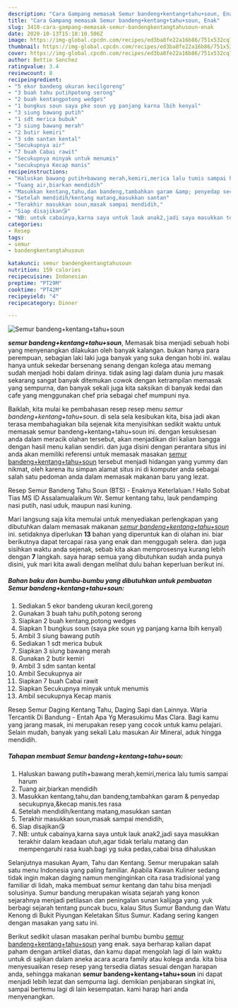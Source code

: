 ```yaml
---
description: "Cara Gampang memasak Semur bandeng+kentang+tahu+soun, Enak"
title: "Cara Gampang memasak Semur bandeng+kentang+tahu+soun, Enak"
slug: 3410-cara-gampang-memasak-semur-bandengkentangtahusoun-enak
date: 2020-10-13T15:18:10.506Z
image: https://img-global.cpcdn.com/recipes/ed3ba8fe22a16b86/751x532cq70/semur-bandengkentangtahusoun-foto-resep-utama.jpg
thumbnail: https://img-global.cpcdn.com/recipes/ed3ba8fe22a16b86/751x532cq70/semur-bandengkentangtahusoun-foto-resep-utama.jpg
cover: https://img-global.cpcdn.com/recipes/ed3ba8fe22a16b86/751x532cq70/semur-bandengkentangtahusoun-foto-resep-utama.jpg
author: Bettie Sanchez
ratingvalue: 3.4
reviewcount: 8
recipeingredient:
- "5 ekor bandeng ukuran kecilgoreng"
- "3 buah tahu putihpotong serong"
- "2 buah kentangpotong wedges"
- "1 bungkus soun saya pke soun yg panjang karna lbih kenyal"
- "3 siung bawang putih"
- "1 sdt merica bubuk"
- "3 siung bawang merah"
- "2 butir kemiri"
- "3 sdm santan kental"
- "Secukupnya air"
- "7 buah Cabai rawit"
- "Secukupnya minyak untuk menumis"
- "secukupnya Kecap manis"
recipeinstructions:
- "Haluskan bawang putih+bawang merah,kemiri,merica lalu tumis sampai harum"
- "Tuang air,biarkan mendidih"
- "Masukkan kentang,tahu,dan bandeng,tambahkan garam &amp; penyedap secukupnya,&amp;kecap manis.tes rasa"
- "Setelah mendidih/kentang matang,masukkan santan"
- "Terakhir masukkan soun,masak sampai mendidih,"
- "Siap disajikan😘"
- "NB: untuk cabainya,karna saya untuk lauk anak2,jadi saya masukkan terakhir dalam keadaan utuh,agar tidak terlalu matang dan mempengaruhi rasa kuah.bagi yg suka pedas,cabai bisa dihaluskan"
categories:
- Resep
tags:
- semur
- bandengkentangtahusoun

katakunci: semur bandengkentangtahusoun 
nutrition: 159 calories
recipecuisine: Indonesian
preptime: "PT29M"
cooktime: "PT42M"
recipeyield: "4"
recipecategory: Dinner

---
```



![Semur bandeng+kentang+tahu+soun](https://img-global.cpcdn.com/recipes/ed3ba8fe22a16b86/751x532cq70/semur-bandengkentangtahusoun-foto-resep-utama.jpg)

<b><i>semur bandeng+kentang+tahu+soun</i></b>, Memasak bisa menjadi sebuah hobi yang menyenangkan dilakukan oleh banyak kalangan. bukan hanya para perempuan, sebagian laki laki juga banyak yang suka dengan hobi ini. walau hanya untuk sekedar bersenang senang dengan kolega atau memang sudah menjadi hobi dalam dirinya. tidak asing lagi dalam dunia juru masak sekarang sangat banyak ditemukan cowok dengan ketrampilan memasak yang sempurna, dan banyak sekali juga kita saksikan di banyak kedai dan cafe yang menggunakan chef pria sebagai chef mumpuni nya.

Baiklah, kita mulai ke pembahasan resep resep menu <i>semur bandeng+kentang+tahu+soun</i>. di sela sela kesibukan kita, bisa jadi akan terasa membahagiakan bila sejenak kita menyisihkan sedikit waktu untuk memasak semur bandeng+kentang+tahu+soun ini. dengan kesuksesan anda dalam meracik olahan tersebut, akan menjadikan diri kalian bangga dengan hasil menu kalian sendiri. dan juga disini dengan perantara situs ini anda akan memiliki referensi untuk memasak masakan <u>semur bandeng+kentang+tahu+soun</u> tersebut menjadi hidangan yang yummy dan nikmat, oleh karena itu simpan alamat situs ini di komputer anda sebagai salah satu pedoman anda dalam memasak makanan baru yang lezat.

Resep Semur Bandeng Tahu Soun (BTS) - Enaknya Keterlaluan.! Hallo Sobat Tias MS ID Assalamualaikum Wr. Semur kentang tahu, lauk pendamping nasi putih, nasi uduk, maupun nasi kuning.


Mari langsung saja kita memulai untuk menyediakan perlengkapan yang dibutuhkan dalam memasak makanan <u><i>semur bandeng+kentang+tahu+soun</i></u> ini. setidaknya diperlukan <b>13</b> bahan yang diperuntuk kan di olahan ini. biar berikutnya dapat tercapai rasa yang enak dan menggugah selera. dan juga sisihkan waktu anda sejenak, sebab kita akan memprosesnya kurang lebih dengan <b>7</b> langkah. saya harap semua yang dibutuhkan sudah anda punya disini, yuk mari kita awali dengan melihat dulu bahan keperluan berikut ini.

<!--inarticleads1-->

##### Bahan baku dan bumbu-bumbu yang dibutuhkan untuk pembuatan Semur bandeng+kentang+tahu+soun:

1. Sediakan 5 ekor bandeng ukuran kecil,goreng
1. Gunakan 3 buah tahu putih,potong serong
1. Siapkan 2 buah kentang,potong wedges
1. Siapkan 1 bungkus soun (saya pke soun yg panjang karna lbih kenyal)
1. Ambil 3 siung bawang putih
1. Sediakan 1 sdt merica bubuk
1. Siapkan 3 siung bawang merah
1. Gunakan 2 butir kemiri
1. Ambil 3 sdm santan kental
1. Ambil Secukupnya air
1. Siapkan 7 buah Cabai rawit
1. Siapkan Secukupnya minyak untuk menumis
1. Ambil secukupnya Kecap manis


Resep Semur Daging Kentang Tahu, Daging Sapi dan Lainnya. Waria Tercantik Di Bandung - Entah Apa Yg Merasukimu Mas Clara. Bagi kamu yang jarang masak, ini merupakan resep yang cocok untuk kamu pelajari. Selain mudah, banyak yang sekali Lalu masukan Air Mineral, aduk hingga mendidih. 

<!--inarticleads2-->

##### Tahapan membuat Semur bandeng+kentang+tahu+soun:

1. Haluskan bawang putih+bawang merah,kemiri,merica lalu tumis sampai harum
1. Tuang air,biarkan mendidih
1. Masukkan kentang,tahu,dan bandeng,tambahkan garam &amp; penyedap secukupnya,&amp;kecap manis.tes rasa
1. Setelah mendidih/kentang matang,masukkan santan
1. Terakhir masukkan soun,masak sampai mendidih,
1. Siap disajikan😘
1. NB: untuk cabainya,karna saya untuk lauk anak2,jadi saya masukkan terakhir dalam keadaan utuh,agar tidak terlalu matang dan mempengaruhi rasa kuah.bagi yg suka pedas,cabai bisa dihaluskan


Selanjutnya masukan Ayam, Tahu dan Kentang. Semur merupakan salah satu menu Indonesia yang paling familiar. Apabila Kawan Kuliner sedang tidak ingin makan daging namun menginginkan cita rasa tradisional yang familiar di lidah, maka membuat semur kentang dan tahu bisa menjadi solusinya. Sumur bandung merupakan wisata sejarah yang konon sejarahnya menjadi petilasan dan peningalan sunan kalijaga yang. yuk berbagi sejarah tentang puncak bucu, kalau Situs Sumur Bandung dan Watu Kenong di Bukit Piyungan Keletakan Situs Sumur. Kadang sering kangen dengan masakan yang satu ini. 

Berikut sedikit ulasan masakan perihal bumbu bumbu <u>semur bandeng+kentang+tahu+soun</u> yang enak. saya berharap kalian dapat paham dengan artikel diatas, dan kamu dapat mengolah lagi di lain waktu untuk di sajikan dalam aneka acara acara family atau kolega anda. kita bisa menyesuaikan resep resep yang tersedia diatas sesuai dengan harapan anda, sehingga makanan <b>semur bandeng+kentang+tahu+soun</b> ini dapat menjadi lebih lezat dan sempurna lagi. demikian penjabaran singkat ini, sampai bertemu lagi di lain kesempatan. kami harap hari anda menyenangkan.

